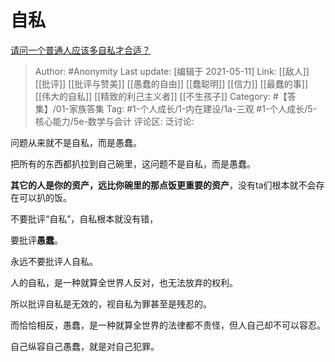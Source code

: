 # 自私
[请问一个普通人应该多自私才合适？](https://www.zhihu.com/question/431193864/answer/1876178133)

> Author: #Anonymity
> Last update: [编辑于 2021-05-11]
> Link: [[敌人]] [[批评]] [[批评与赞美]] [[愚蠢的自由]] [[蠢聪明]] [[信力]] [[最蠢的事]] [[伟大的自私]] [[精致的利己主义者]] [[不生孩子]]
> Category: #【答集】/01-家族答集
> Tag: #1-个人成长/1-内在建设/1a-三观 #1-个人成长/5-核心能力/5e-数学与会计
> 评论区:
> 泛讨论:

问题从来就不是自私，而是愚蠢。

把所有的东西都扒拉到自己碗里，这问题不是自私，而是愚蠢。

**其它的人是你的资产，远比你碗里的那点饭更重要的资产**，没有ta们根本就不会存在可以扒的饭。

不要批评“自私”，自私根本就没有错，

要批评**愚蠢**。

永远不要批评人自私。

人的自私，是一种就算全世界人反对，也无法放弃的权利。

所以批评自私是无效的，视自私为罪甚至是残忍的。

而恰恰相反，愚蠢，是一种就算全世界的法律都不责怪，但人自己却不可以容忍。

自己纵容自己愚蠢，就是对自己犯罪。
